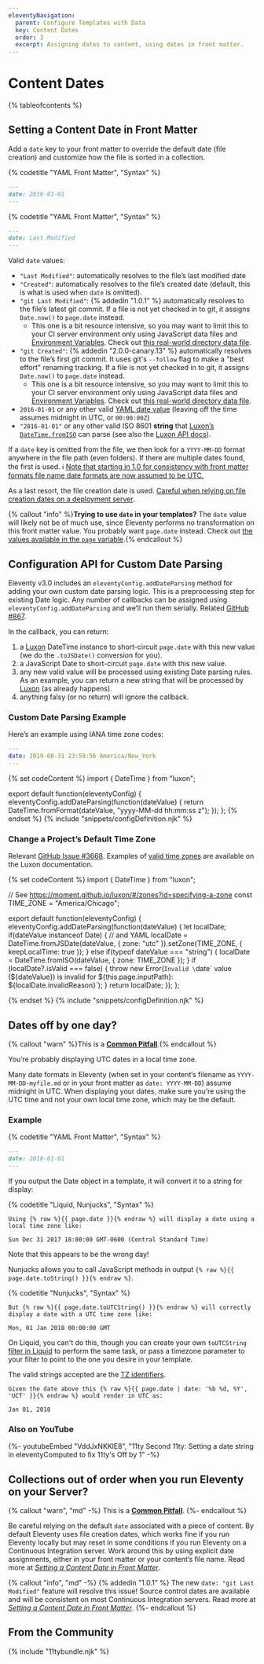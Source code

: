 ```yaml
---
eleventyNavigation:
  parent: Configure Templates with Data
  key: Content Dates
  order: 3
  excerpt: Assigning dates to content, using dates in front matter.
---
```


# Content Dates

{% tableofcontents %}

## Setting a Content Date in Front Matter

Add a `date` key to your front matter to override the default date (file creation) and customize how the file is sorted in a collection.

{% codetitle "YAML Front Matter", "Syntax" %}

```markdown
---
date: 2016-01-01
---
```

{% codetitle "YAML Front Matter", "Syntax" %}

```markdown
---
date: Last Modified
---
```

Valid `date` values:

- `"Last Modified"`: automatically resolves to the file’s last modified date
- `"Created"`: automatically resolves to the file’s created date (default, this is what is used when `date` is omitted).
- `"git Last Modified"`: {% addedin "1.0.1" %} automatically resolves to the file’s latest git commit. If a file is not yet checked in to git, it assigns `Date.now()` to `page.date` instead.
  - This one is a bit resource intensive, so you may want to limit this to your CI server environment only using JavaScript data files and [Environment Variables](/docs/environment-vars/). Check out [this real-world directory data file](https://github.com/11ty/11ty-website/blob/5403f2b853e09165bec8bc6f7466a6a041487bcc/src/docs/docs.11tydata.js#L5-L7).
- `"git Created"`: {% addedin "2.0.0-canary.13" %} automatically resolves to the file’s first git commit. It uses git's `--follow` flag to make a "best effort" renaming tracking. If a file is not yet checked in to git, it assigns `Date.now()` to `page.date` instead.
  - This one is a bit resource intensive, so you may want to limit this to your CI server environment only using JavaScript data files and [Environment Variables](/docs/environment-vars/). Check out [this real-world directory data file](https://github.com/11ty/11ty-website/blob/5403f2b853e09165bec8bc6f7466a6a041487bcc/src/docs/docs.11tydata.js#L5-L7).
- `2016-01-01` or any other valid [YAML date value](https://yaml.org/type/timestamp.html) (leaving off the time assumes midnight in UTC, or `00:00:00Z`)
- `"2016-01-01"` or any other valid ISO 8601 **string** that [Luxon’s `DateTime.fromISO`](https://moment.github.io/luxon/#/parsing?id=iso-8601) can parse (see also the [Luxon API docs](https://moment.github.io/luxon/api-docs/index.html#datetimefromiso)).

If a `date` key is omitted from the file, we then look for a `YYYY-MM-DD` format anywhere in the file path (even folders). If there are multiple dates found, the first is used. ℹ️ [Note that starting in 1.0 for consistency with front matter formats file name date formats are now assumed to be UTC.](https://github.com/11ty/eleventy/pull/1752)

As a last resort, the file creation date is used. [Careful when relying on file creation dates on a deployment server](#collections-out-of-order-when-you-run-eleventy-on-your-server).

{% callout "info" %}<strong>Trying to use <code>date</code> in your templates?</strong> The <code>date</code> value will likely not be of much use, since Eleventy performs no transformation on this front matter value. You probably want <code>page.date</code> instead. Check out <a href="/docs/data-eleventy-supplied/#page-variable-contents">the values available in the <code>page</code> variable</a>.{% endcallout %}

## Configuration API for Custom Date Parsing

Eleventy v3.0 <!-- v3.0.0-alpha.15 --> includes an `eleventyConfig.addDateParsing` method for adding your own custom date parsing logic. This is a preprocessing step for existing Date logic. Any number of callbacks can be assigned using `eleventyConfig.addDateParsing` and we’ll run them serially. Related [GitHub #867](https://github.com/11ty/eleventy/issues/867).

In the callback, you can return:

1. a [Luxon](https://moment.github.io/luxon/) DateTime instance to short-circuit `page.date` with this new value (we do the `.toJSDate()` conversion for you).
1. a JavaScript Date to short-circuit `page.date` with this new value.
1. any new valid value will be processed using existing Date parsing rules. As an example, you can return a new string that will be processed by [Luxon](https://moment.github.io/luxon/) (as already happens).
1. anything falsy (or no return) will ignore the callback.

### Custom Date Parsing Example

Here’s an example using IANA time zone codes:

```yaml
---
date: 2019-08-31 23:59:56 America/New_York
---
```

{% set codeContent %}
import { DateTime } from "luxon";

export default function(eleventyConfig) {
	eleventyConfig.addDateParsing(function(dateValue) {
		return DateTime.fromFormat(dateValue, "yyyy-MM-dd hh:mm:ss z");
	});
};
{% endset %}
{% include "snippets/configDefinition.njk" %}

### Change a Project’s Default Time Zone

Relevant [GitHub Issue #3668](https://github.com/11ty/eleventy/issues/3668). Examples of [valid time zones](https://moment.github.io/luxon/#/zones?id=specifying-a-zone) are available on the Luxon documentation.

{% set codeContent %}
import { DateTime } from "luxon";

// See https://moment.github.io/luxon/#/zones?id=specifying-a-zone
const TIME_ZONE = "America/Chicago";

export default function(eleventyConfig) {
	eleventyConfig.addDateParsing(function(dateValue) {
		let localDate;
		if(dateValue instanceof Date) { // and YAML
			localDate = DateTime.fromJSDate(dateValue, { zone: "utc" }).setZone(TIME_ZONE, { keepLocalTime: true });
		} else if(typeof dateValue === "string") {
			localDate = DateTime.fromISO(dateValue, { zone: TIME_ZONE });
		}
		if (localDate?.isValid === false) {
			throw new Error(`Invalid \`date\` value (${dateValue}) is invalid for ${this.page.inputPath}: ${localDate.invalidReason}`);
		}
		return localDate;
	});
};

{% endset %}
{% include "snippets/configDefinition.njk" %}

## Dates off by one day?

{% callout "warn" %}This is a <a href="/docs/pitfalls/"><strong>Common Pitfall</strong></a>.{% endcallout %}

You’re probably displaying UTC dates in a local time zone.

Many date formats in Eleventy (when set in your content‘s filename as `YYYY-MM-DD-myfile.md` or in your front matter as `date: YYYY-MM-DD`) assume midnight in UTC. When displaying your dates, make sure you’re using the UTC time and not your own local time zone, which may be the default.

### Example

{% codetitle "YAML Front Matter", "Syntax" %}

```markdown
---
date: 2018-01-01
---
```

If you output the Date object in a template, it will convert it to a string for display:

{% codetitle "Liquid, Nunjucks", "Syntax" %}

```
Using {% raw %}{{ page.date }}{% endraw %} will display a date using a local time zone like:

Sun Dec 31 2017 18:00:00 GMT-0600 (Central Standard Time)
```

Note that this appears to be the wrong day!

Nunjucks allows you to call JavaScript methods in output `{% raw %}{{ page.date.toString() }}{% endraw %}`.

{% codetitle "Nunjucks", "Syntax" %}

```
But {% raw %}{{ page.date.toUTCString() }}{% endraw %} will correctly
display a date with a UTC time zone like:

Mon, 01 Jan 2018 00:00:00 GMT
```

On Liquid, you can't do this, though you can create your own `toUTCString` [filter in Liquid](/docs/filters/) to perform the same task, or pass a timezone parameter to your filter to point to the one you desire in your template.

The valid strings accepted are the [TZ identifiers](https://en.wikipedia.org/wiki/List_of_tz_database_time_zones).

```
Given the date above this {% raw %}{{ page.date | date: '%b %d, %Y', 'UCT' }}{% endraw %} would render in UTC as:

Jan 01, 2018
```

### Also on YouTube

<div class="youtube-related">
  {%- youtubeEmbed "VddJxNKKlE8", "11ty Second 11ty: Setting a date string in eleventyComputed to fix 11ty's Off by 1" -%}
</div>

## Collections out of order when you run Eleventy on your Server?

{% callout "warn", "md" -%}
This is a [**Common Pitfall**](/docs/pitfalls/).
{%- endcallout %}

Be careful relying on the default `date` associated with a piece of content. By default Eleventy uses file creation dates, which works fine if you run Eleventy locally but may reset in some conditions if you run Eleventy on a Continuous Integration server. Work around this by using explicit date assignments, either in your front matter or your content’s file name. Read more at [_Setting a Content Date in Front Matter_](#setting-a-content-date-in-front-matter).

{% callout "info", "md" -%}
{% addedin "1.0.1" %} The new `date: "git Last Modified"` feature will resolve this issue! Source control dates are available and will be consistent on most Continuous Integration servers. Read more at [_Setting a Content Date in Front Matter_](#setting-a-content-date-in-front-matter).
{%- endcallout %}

## From the Community

{% include "11tybundle.njk" %}
